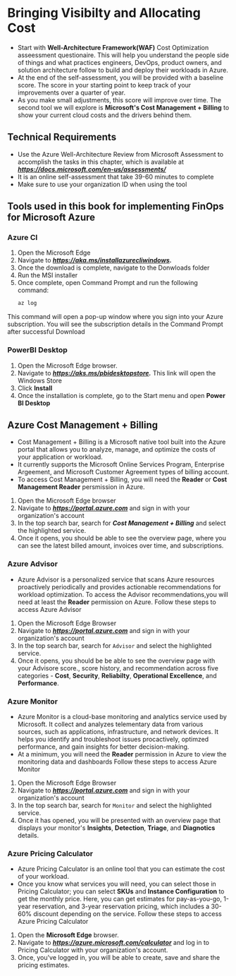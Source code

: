 # Bringing Visibilty and Allocating Cost

- Start with **Well-Architecture Framework(WAF)** Cost Optimization asseessment questionaire. This will help you understand the people side of things and what practices engineers, DevOps, product owners, and solution architecture follow to build and deploy their  workloads in Azure.
- At the end of the self-assessment, you will be provided with a baseline score. The score in your starting point to keep track of your improvements over a quarter of year.
- As you make small adjustments, this score will improve over time. The second tool we will explore is **Microsoft's Cost Management + Billing** to show your current cloud costs and the drivers behind them.

## Technical Requirements
- Use the Azure Well-Architecture Review from Microsoft Assessment to accomplish the tasks in this chapter, which is available at ***https://docs.microsoft.com/en-us/assessments/***
- It is an online self-assessment that take 39-60 minutes to complete
- Make sure to use your organization ID when using the tool

## Tools used in this book for implementing FinOps for Microsoft Azure
###  Azure CI
1. Open the Microsoft Edge
2. Navigate to ***https://aka.ms/installazurecliwindows.***
3. Once the download is complete, navigate to the Donwloads folder
4. Run the MSI installer
5. Once complete, open Command Prompt and run the following command:
   ```Powershell
   az log
   ```
This command will open a pop-up window where you sign into your Azure subscription. You will see the subscription details in the Command Prompt after successful Download

### PowerBI Desktop
1. Open the Microsoft Edge browser.
2. Navigate to ***https://aks.ms/pbidesktopstore.*** This link will open the Windows Store
3. Click **Install**
4. Once the installation is complete, go to the Start menu and open **Power BI Desktop**

## Azure Cost Management + Billing
- Cost Management + Billing is a Microsoft native tool built into the Azure portal that allows you to analyze, manage, and optimize the costs of your application or workload.
- It currently  supports the Microsoft Online Services Program, Enterprise Argeement, and Microsoft Customer Agreement  types of billing account.
- To access Cost Management + Billing, you will need the  **Reader** or **Cost Management Reader** persmission in Azure.
1. Open the Microsoft Edge browser
2. Navigate to ***https://portal.azure.com*** and sign in with your organization's account
3. In the top search bar, search for ***Cost Management + Billing*** and select the highlighted service.
4. Once it opens, you should be able to see the overview page, where you can see the latest billed amount, invoices over time, and subscriptions.

### Azure Advisor
- Azure Advisor is a personalized service that scans Azure resources proactively periodically and provides actionable recommendations for workload optimization. To access the Advisor recommendations,you will need at least the **Reader** permission on Azure.
Follow these steps to access Azure Advisor
1. Open the Microsoft Edge Browser
2. Navigate to ***https://portal.azure.com*** and sign in with your organization's account
3. In the top search bar, search for ```Advisor``` and select the highlighted service.
4. Once it opens, you should be be able to see the overview page with your Advisore score., score history, and recommendation across five categories - **Cost**, **Security**, **Reliabilty**, **Operational Excellence**, and **Performance**.

### Azure Monitor
- Azure Monitor is a cloud-base monitoring and analytics service used by Microsoft. It collect and analyzes telementary data from various sources, such as applications, infrastructure, and network devices. It helps you identify and troubleshoot issues procactively, optimzed performance, and gain insights for better decision-making.
- At a minimum, you will need the **Reader** permission in Azure to view the monitoring data and dashboards
Follow these steps to access Azure Monitor
1. Open the Microsoft Edge Browser
2. Navigate to ***https://portal.azure.com*** and sign in with your organization's account
3. In the top search bar, search for ```Monitor``` and select the highlighted service.
4. Once it has opened, you will be presented with an overview page that displays your monitor's **Insights**, **Detection**, **Triage**, and **Diagnotics** details.


### Azure Pricing Calculator
- Azure Pricing Calculator is an online tool that you can estimate the cost of your workload.
- Once you know what services you will need, you can select those in Pricing Calculator; you can select **SKUs** and **Instance Configuration** to get the monthly  price. Here, you can get estimates for pay-as-you-go, 1-year reservation, and 3-year reservation pricing, which includes a 30-60% discount depending on the service.
Follow these steps to access Azure Pricing Calculator
1. Open the **Microsoft Edge** browser.
2. Navigate to ***https://azure.microsoft.com/calculator*** and log in to Pricing Calculator with your organization's account.
3. Once, you've logged in, you will be able to create, save and share the pricing estimates.

